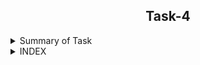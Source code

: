 <h2 align="center">Task-4</h2>

<details>
  <summary> Summary of Task </summary>
  <ul>
    <br>
    <li> Write a Test script in Shell.</li>
    <li> To create a TestScript to analyse reliability of the Evaluation script .</li>
  </ul>
</details>

<details>
<summary> INDEX </summary>
  <ul>
    <br>
    <li> Test cases</li>
    <li> Implementation </li>
    <li> Script </li>
    <li> Configuration File </li>
    <li> Conclusion  </li>
  </ul>
  </details>
  
